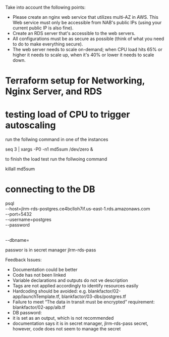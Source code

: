 Take into account the following points:

- Please create an nginx web service that utilizes multi-AZ in AWS. This Web service must only be accessible from NAB's public IPs (using your current public IP is also fine).
- Create an RDS server that's accessible to the web servers.
- All configurations must be as secure as possible (think of what you need to do to make everything secure).
- The web server needs to scale on-demand; when CPU load hits 65% or higher it needs to scale up, when it's 40% or lower it needs to scale down.


# Terraform setup for Networking, Nginx Server, and RDS

# testing load of CPU to trigger autoscaling

run the follwing command in one of the instances

seq 3 | xargs -P0 -n1 md5sum /dev/zero &

to finish the load test run the follwoing command

killall md5sum


# connecting to the DB

psql \
   --host=jlrm-rds-postgres.ce4bclloh7if.us-east-1.rds.amazonaws.com \
   --port=5432 \
   --username=postgres \
   --password
   
   
   \
   --dbname=<database name> 

   passwor is in secret manager
   jlrm-rds-pass


Feedback
Issues:
- Documentation could be better
- Code has not been linked
- Variable declarations and outputs do not ve description
- Tags are not applied accordingly to identify resources easily
- Hardcoding should be avoided: e.g. blankfactor/02-app/launchTemplate.tf, blankfactor/03-dbs/postgres.tf
- Failure to meet “The data in transit must be encrypted” requirement: blankfactor/02-app/alb.tf
- DB password:
- it is set as an output, which is not recommended
- documentation says it is in secret manager, jlrm-rds-pass secret, however, code does not seem to manage the secret
